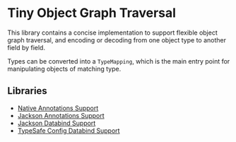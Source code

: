 # Tiny Object Graph Traversal

This library contains a concise implementation to support flexible object graph
traversal, and encoding or decoding from one object type to another
field by field.

Types can be converted into a `TypeMapping`, which is the main entry point for
manipulating objects of matching type.

## Libraries

* [Native Annotations Support](/tiny-ogt-annotations)
* [Jackson Annotations Support](/tiny-ogt-annotations-jackson)
* [Jackson Databind Support](/tiny-ogt-databind-jackson)
* [TypeSafe Config Databind Support](/tiny-ogt-databind-typesafe)
